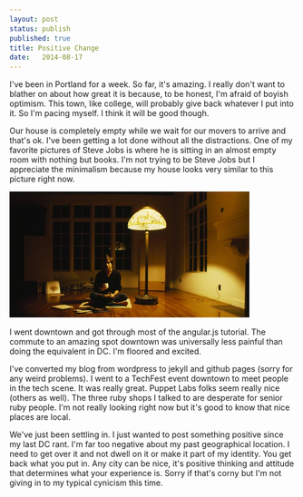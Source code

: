 ```yaml
---
layout: post
status: publish
published: true
title: Positive Change
date:   2014-08-17
---
```

I've been in Portland for a week.  So far, it's amazing.  I really don't want to blather on about how great it is because, to be honest, I'm afraid of boyish optimism.  This town, like college, will probably give back whatever I put into it.  So I'm pacing myself.  I think it will be good though.

Our house is completely empty while we wait for our movers to arrive and that's ok.  I've been getting a lot done without all the distractions.  One of my favorite pictures of Steve Jobs is where he is sitting in an almost empty room with nothing but books.  I'm not trying to be Steve Jobs but I appreciate the minimalism because my house looks very similar to this picture right now.

<!-- more -->

![steve](/uploads/2014/08/stevejobs.png)

I went downtown and got through most of the angular.js tutorial.  The commute to an amazing spot downtown was universally less painful than doing the equivalent in DC.  I'm floored and excited.

I've converted my blog from wordpress to jekyll and github pages (sorry for any weird problems).  I went to a TechFest event downtown to meet people in the tech scene.  It was really great.  Puppet Labs folks seem really nice (others as well).  The three ruby shops I talked to are desperate for senior ruby people.  I'm not really looking right now but it's good to know that nice places are local.

We've just been settling in.  I just wanted to post something positive since my last DC rant.  I'm far too negative about my past geographical location.  I need to get over it and not dwell on it or make it part of my identity.  You get back what you put in.  Any city can be nice, it's positive thinking and attitude that determines what your experience is.  Sorry if that's corny but I'm not giving in to my typical cynicism this time.
